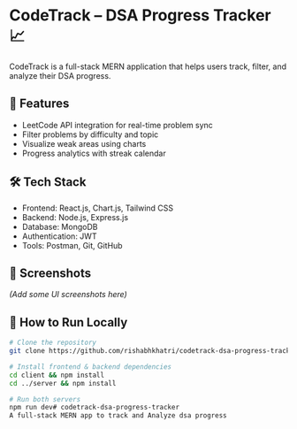 # CodeTrack – DSA Progress Tracker 📈

CodeTrack is a full-stack MERN application that helps users track, filter, and analyze their DSA progress.

## 🚀 Features
- LeetCode API integration for real-time problem sync
- Filter problems by difficulty and topic
- Visualize weak areas using charts
- Progress analytics with streak calendar

## 🛠 Tech Stack
- Frontend: React.js, Chart.js, Tailwind CSS
- Backend: Node.js, Express.js
- Database: MongoDB
- Authentication: JWT
- Tools: Postman, Git, GitHub

## 📸 Screenshots
*(Add some UI screenshots here)*

## 🧪 How to Run Locally

```bash
# Clone the repository
git clone https://github.com/rishabhkhatri/codetrack-dsa-progress-tracker

# Install frontend & backend dependencies
cd client && npm install
cd ../server && npm install

# Run both servers
npm run dev# codetrack-dsa-progress-tracker
A full-stack MERN app to track and Analyze dsa progress 
